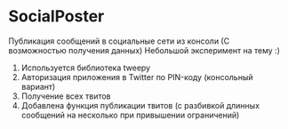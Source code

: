 # SocialPoster
Публикация сообщений в социальные сети из консоли (С возможностью получения данных)
Небольшой эксперимент на тему :)

1. Используется библиотека tweepy
2. Авторизация приложения в Twitter по PIN-коду (консольный вариант)
3. Получение всех твитов
4. Добавлена функция публикации твитов (с разбивкой длинных сообщений на несколько при привышении ограничений)


